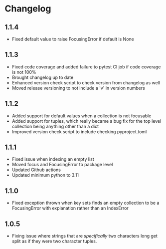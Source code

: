 # Changelog

## 1.1.4
- Fixed default value to raise FocusingError if default is None

## 1.1.3
- Fixed code coverage and added failure to pytest CI job if code coverage is not 100%
- Brought changelog up to date
- Enhanced version check script to check version from changelog as well
- Moved release versioning to not include a 'v' in version numbers

## 1.1.2
- Added support for default values when a collection is not focusable
- Added support for tuples, which really became a bug fix for the top level collection being anything other than a dict
- Improved version check script to include checking pyproject.toml

## 1.1.1
- Fixed issue when indexing an empty list
- Moved focus and FocusingError to package level
- Updated Github actions
- Updated minimum python to 3.11

## 1.1.0
- Fixed exception thrown when key sets finds an empty collection to be a FocusingError with explanation rather than an IndexError

## 1.0.5
- Fixing issue where strings that are _specifically_ two characters long get split as if they were two character tuples.
